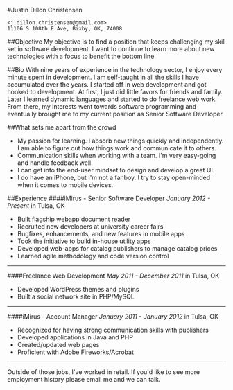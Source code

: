 #Justin Dillon Christensen

    <j.dillon.christensen@gmail.com>
    11106 S 108th E Ave, Bixby, OK, 74008

##Objective
My objective is to find a position that keeps challenging my skill set in software development. I want to continue to learn more about new technologies with a focus to benefit the bottom line.

##Bio
With nine years of experience in the technology sector, I enjoy every minute spent in development. I am self-taught in all the skills I have accumulated over the years. I started off in web development and got hooked to development. At first, I just did little favors for friends and family. Later I learned dynamic languages and started to do freelance web work. From there, my interests went towards software programming and eventually brought me to my current position as Senior Software Developer.

##What sets me apart from the crowd
* My passion for learning. I absorb new things quickly and independently. I am able to figure out
how things work and communicate it to others.
* Communication skills when working with a team. I'm very easy-going and handle feedback well.
* I can get into the end-user mindset to design and develop a great UI.
* I do have an iPhone, but I'm not a fanboy. I try to stay open-minded when it comes to mobile devices.


##Experience
####iMirus - Senior Software Developer
_January 2012 - Present_ in Tulsa, OK
* Built flagship webapp document reader
* Recruited new developers at university career fairs
* Bugfixes, enhancements, and new features in mobile apps
* Took the initiative to build in-house utility apps
* Developed web-apps for catalog publishers to manage catalog prices
* Learned agile methodology and code version control

* * *

####Freelance Web Development
_May 2011 - December 2011_ in Tulsa, OK
* Developed WordPress themes and plugins
* Built a social network site in PHP/MySQL

* * *

####iMirus - Account Manager
_January 2011 - January 2012_ in Tulsa, OK
* Recognized for having strong communication skills with publishers
* Developed applications in Java and PHP
* Created/updated web pages
* Proficient with Adobe Fireworks/Acrobat

* * *
Outside of those jobs, I've worked in retail. If you'd like to see more employment history please email me and we can talk.
